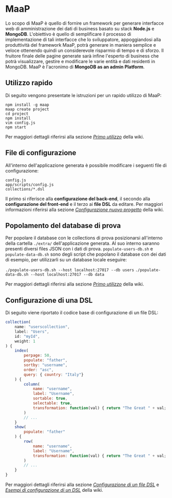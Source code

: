 MaaP
====

Lo scopo di MaaP è quello di fornire un framework per generare interfacce web di amministrazione dei dati di business basato su stack **Node.js** e **MongoDB**. L'obiettivo è quello di semplificare il processo di implementazione di tali interfacce che lo sviluppatore, appoggiandosi alla produttività del framework MaaP, potrà generare in maniera semplice e veloce ottenendo quindi un considerevole risparmio di tempo e di sforzo. Il fruitore finale delle pagine generate sarà infine l'esperto di business che potrà visualizzare, gestire e modificare le varie entità e dati residenti in MongoDB. MaaP è l'acronimo di **MongoDB as an admin Platform**.

Utilizzo rapido
---

Di seguito vengono presentate le istruzioni per un rapido utilizzo di MaaP:

```
npm install -g maap
maap create project
cd project
npm install
vim config.js
npm start
```

Per maggiori dettagli riferirsi alla sezione [*Primo utilizzo*](https://github.com/steakholders/maap-dev/wiki/Primo-utilizzo) della wiki.

File di configurazione
---

All'interno dell'applicazione generata è possibile modificare i seguenti file di configurazione:

```
config.js
app/scripts/config.js
collections/*.dsl
```
Il primo si riferisce alla **configurazione del back-end**, il secondo alla **configurazione del front-end** e il terzo ai **file DSL** da editare. Per maggiori informazioni riferirsi alla sezione [*Configurazione nuovo progetto*](https://github.com/steakholders/maap-dev/wiki/Configurazione-nuovo-progetto) della wiki.


Popolamento del database di prova
---

Per popolare il database con le collections di prova posizionarsi all'interno della cartella `./extra/` dell'applicazione generata. Al suo interno saranno presenti diversi files JSON con i dati di prova. `populate-users-db.sh` e `populate-data-db.sh` sono degli script che popolano il database con dei dati di esempio, per utilizzarli su un database locale eseguire:

`./populate-users-db.sh --host localhost:27017 --db users`
`./populate-data-db.sh --host localhost:27017 --db data`

Per maggiori dettagli riferirsi alla sezione [*Primo utilizzo*](https://github.com/steakholders/maap-dev/wiki/Primo-utilizzo) della wiki.

Configurazione di una DSL
---

Di seguito viene riportato il codice base di configurazione di un file DSL:


```  javascript
collection(
	name: "userscollection", 
	label: "Users", 
	id: "myId", 
	weight: 1 
) {
	index( 
		perpage: 50, 
		populate: "father", 
		sortby: "username", 
		order: "asc", 
		query: { country: "Italy"}
	) {
		column(
			name: "username", 
			label: "Username", 
			sortable: true, 
			selectable: true, 
			transformation: function(val) { return "The Great " + val; }
		)
		// ...
	}
	show(
		populate: "father"
	) {
		row(
			name: "username", 
			label: "Username", 
			transformation: function(val) { return "The Great " + val; }
		)
		// ...
	}
} 

```

Per maggiori dettagli riferirsi alla sezione [*Configurazione di un file DSL*](https://github.com/steakholders/maap-dev/wiki/Configurazione-di-un-file-DSL) e [*Esempi di configurazione di un DSL*](https://github.com/steakholders/maap-dev/wiki/Esempi-di-configurazione-DSL) della wiki.